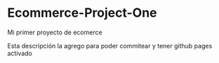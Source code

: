 # Ecommerce-Project-One
Mi primer proyecto de ecomerce

Esta descripción la agrego para poder commitear y tener github pages activado
